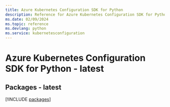 ```yaml
---
title: Azure Kubernetes Configuration SDK for Python
description: Reference for Azure Kubernetes Configuration SDK for Python
ms.date: 02/09/2024
ms.topic: reference
ms.devlang: python
ms.service: kubernetesconfiguration
---
```

# Azure Kubernetes Configuration SDK for Python - latest
## Packages - latest
[!INCLUDE [packages](kubernetes-configuration-index.md)]